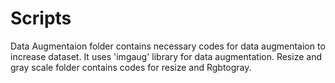 # Scripts

Data Augmentaion folder contains necessary codes for data augmentaion to increase dataset. It uses 'imgaug' library for data augmentation. 
Resize and gray scale folder contains codes for resize and Rgbtogray.
